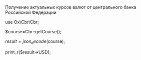 Получение актуальных курсов валют от центрального банка Российской Федерации

use Ox\Cbr\Cbr;

$course=Cbr::getCourse();

$result= json_decode($course);

print_r($result->USD);
